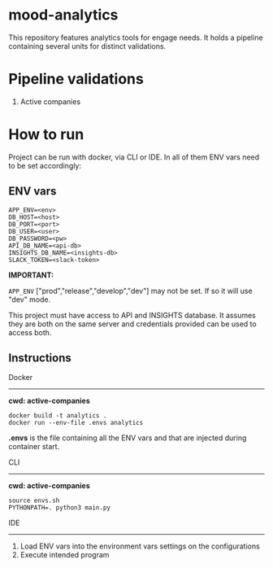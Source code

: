 # mood-analytics

This repository features analytics tools for engage needs.
It holds a pipeline containing several units for distinct validations.

# Pipeline validations

1. Active companies


# How to run

Project can be run with docker, via CLI or IDE.
In all of them ENV vars need to be set accordingly:

## ENV vars

```
APP_ENV=<env>
DB_HOST=<host>
DB_PORT=<port>
DB_USER=<user>
DB_PASSWORD=<pw>
API_DB_NAME=<api-db>
INSIGHTS_DB_NAME=<insights-db>
SLACK_TOKEN=<slack-token>
```

**IMPORTANT:**

`APP_ENV` ["prod","release","develop","dev"] may not be set. If so it will use "dev" mode.

This project must have access to API and INSIGHTS database. It assumes they are both on the same server and credentials provided can be used to access both.


## Instructions

Docker
___

**cwd: active-companies**
```
docker build -t analytics .
docker run --env-file .envs analytics
```

**.envs** is the file containing all the ENV vars and that are injected during container start.

CLI
___
**cwd: active-companies**
```
source envs.sh
PYTHONPATH=. python3 main.py
```

IDE
___
1. Load ENV vars into the environment vars settings on the configurations
2. Execute intended program
